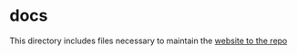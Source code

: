 # docs
This directory includes files necessary to maintain the [website to the repo]((https://sabinem.github.io/udacity_DL/))
